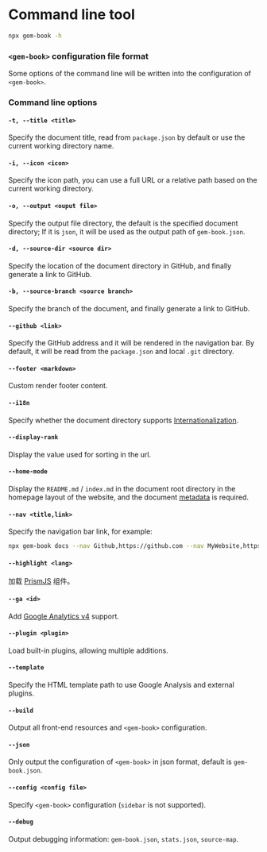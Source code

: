 # Command line tool

```bash
npx gem-book -h
```

### `<gem-book>` configuration file format

Some options of the command line will be written into the configuration of `<gem-book>`.

<gbp-raw src="/src/common/config.ts"></gbp-raw>

### Command line options

#### `-t, --title <title>`

Specify the document title, read from `package.json` by default or use the current working directory name.

#### `-i, --icon <icon>`

Specify the icon path, you can use a full URL or a relative path based on the current working directory.

#### `-o, --output <ouput file>`

Specify the output file directory, the default is the specified document directory; If it is `json`, it will be used as the output path of `gem-book.json`.

#### `-d, --source-dir <source dir>`

Specify the location of the document directory in GitHub, and finally generate a link to GitHub.

#### `-b, --source-branch <source branch>`

Specify the branch of the document, and finally generate a link to GitHub.

#### `--github <link>`

Specify the GitHub address and it will be rendered in the navigation bar. By default, it will be read from the `package.json` and local `.git` directory.

#### `--footer <markdown>`

Custom render footer content.

#### `--i18n`

Specify whether the document directory supports [Internationalization](./002-i18n).

#### `--display-rank`

Display the value used for sorting in the url.

#### `--home-mode`

Display the `README.md` / `index.md` in the document root directory in the homepage layout of the website, and the document [metadata](./004-metadata.md) is required.

#### `--nav <title,link>`

Specify the navigation bar link, for example:

```bash
npx gem-book docs --nav Github,https://github.com --nav MyWebsite,https://my.website
```

#### `--highlight <lang>`

加载 [PrismJS](https://github.com/PrismJS/prism) 组件。

#### `--ga <id>`

Add [Google Analytics v4](https://developers.google.com/analytics/devguides/collection/ga4) support.

#### `--plugin <plugin>`

Load built-in plugins, allowing multiple additions.

#### `--template`

Specify the HTML template path to use Google Analysis and external plugins.

#### `--build`

Output all front-end resources and `<gem-book>` configuration.

#### `--json`

Only output the configuration of `<gem-book>` in json format, default is `gem-book.json`.

#### `--config <config file>`

Specify `<gem-book>` configuration (`sidebar` is not supported).

#### `--debug`

Output debugging information: `gem-book.json`, `stats.json`, `source-map`.
